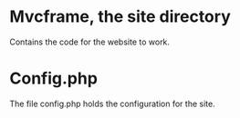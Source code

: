 Mvcframe, the site directory 
============================

Contains the code for the website to work. 

Config.php
==========

The file config.php holds the configuration for the site. 



